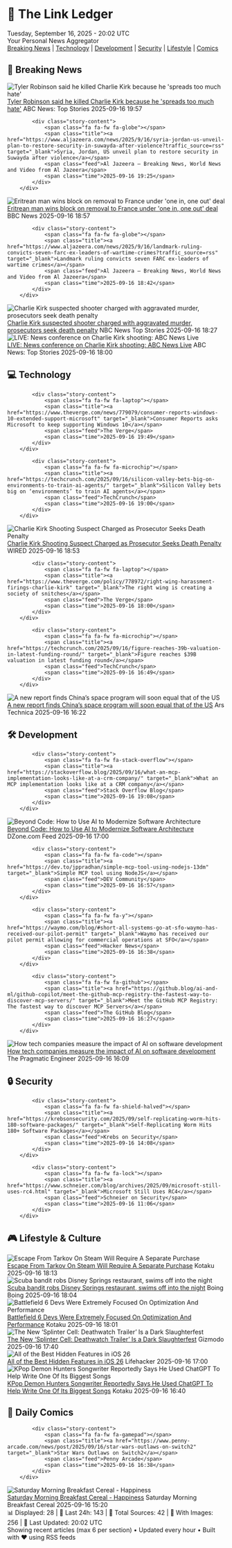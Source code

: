 <!-- Processing 54 RSS feeds at 2025-09-16 20:01:51 UTC -->
<!-- Processing: Saturday Morning Breakfast Cereal -->
<!-- Processing: Poorly Drawn Lines -->
<!-- Processing: Dilbert -->
<!-- Processing: Cyanide & Happiness -->
<!-- Processing: CNN Breaking News -->
<!-- Processing: Al Jazeera Breaking News -->
<!-- Processing: CBC News -->
<!-- Error processing https://rss.cbc.ca/lineup/topstories.xml: The read operation timed out -->
<!-- Processing: Associated Press Breaking -->
<!-- Processing: ABC News Breaking -->
<!-- Processing: NBC News Breaking -->
<!-- Processing: The Verge -->
<!-- Processing: Lobsters Python -->
<!-- Processing: Hacker News -->
<!-- Processing: StackOverflow Blog -->
<!-- Processing: Ubuntu Blog -->
<!-- Processing: The Pragmatic Engineer -->
<!-- Processing: Kotaku -->
<!-- Generated 6 new posts out of 17 feeds processed -->
<div class="newspaper-header">
    <h1 class="newspaper-title">📰 The Link Ledger</h1>
    <div class="newspaper-date">Tuesday, September 16, 2025 - 20:02 UTC</div>
    <div class="newspaper-subtitle">Your Personal News Aggregator</div>
</div>

<div class="newspaper-nav">
    <a href="#breaking">Breaking News</a> |
    <a href="#tech">Technology</a> |
    <a href="#dev">Development</a> |
    <a href="#security">Security</a> |
    <a href="#lifestyle">Lifestyle</a> |
    <a href="#webcomics">Comics</a>
</div>

<div class="news-section breaking-news" id="breaking">
<h2 class="section-header">🚨 Breaking News</h2>
<div class="stories-container">
<div class="story">
            <img src="https://s.abcnews.com/images/US/Charlie-Kirk-5-ht-gmh-250916_1758047119799_hpMain_4x3t_384.jpg" alt="Tyler Robinson said he killed Charlie Kirk because he &#x27;spreads too much hate&#x27;" class="story-image" loading="lazy" onerror="this.style.display='none'">
            <div class="story-content">
                <span class="fa fa-fw fa-tv"></span>
                <span class="title"><a href="https://abcnews.go.com/US/tyler-robinson-set-face-formal-charges-shooting-death/story?id=125614396" target="_blank">Tyler Robinson said he killed Charlie Kirk because he &#x27;spreads too much hate&#x27;</a></span>
                <span class="feed">ABC News: Top Stories</span>
                <span class="time">2025-09-16 19:57</span>
            </div>
        </div>
<div class="story">
            
            <div class="story-content">
                <span class="fa fa-fw fa-globe"></span>
                <span class="title"><a href="https://www.aljazeera.com/news/2025/9/16/syria-jordan-us-unveil-plan-to-restore-security-in-suwayda-after-violence?traffic_source=rss" target="_blank">Syria, Jordan, US unveil plan to restore security in Suwayda after violence</a></span>
                <span class="feed">Al Jazeera – Breaking News, World News and Video from Al Jazeera</span>
                <span class="time">2025-09-16 19:25</span>
            </div>
        </div>
<div class="story">
            <img src="https://ichef.bbci.co.uk/ace/standard/240/cpsprodpb/dd92/live/93f892f0-930b-11f0-9cf6-cbf3e73ce2b9.jpg" alt="Eritrean man wins block on removal to France under &#x27;one in, one out&#x27; deal" class="story-image" loading="lazy" onerror="this.style.display='none'">
            <div class="story-content">
                <span class="fa fa-fw fa-flag"></span>
                <span class="title"><a href="https://www.bbc.com/news/articles/c1dqe2443l1o?at_medium=RSS&at_campaign=rss" target="_blank">Eritrean man wins block on removal to France under &#x27;one in, one out&#x27; deal</a></span>
                <span class="feed">BBC News</span>
                <span class="time">2025-09-16 18:57</span>
            </div>
        </div>
<div class="story">
            
            <div class="story-content">
                <span class="fa fa-fw fa-globe"></span>
                <span class="title"><a href="https://www.aljazeera.com/news/2025/9/16/landmark-ruling-convicts-seven-farc-ex-leaders-of-wartime-crimes?traffic_source=rss" target="_blank">Landmark ruling convicts seven FARC ex-leaders of wartime crimes</a></span>
                <span class="feed">Al Jazeera – Breaking News, World News and Video from Al Jazeera</span>
                <span class="time">2025-09-16 18:42</span>
            </div>
        </div>
<div class="story">
            <img src="https://media-cldnry.s-nbcnews.com/image/upload/t_fit_1500w/mpx/2704722219/2025_09/1758047267140_nbc_spec_robinson_charges_250916_1920x1080-o3cbvg.jpg" alt="Charlie Kirk suspected shooter charged with aggravated murder, prosecutors seek death penalty" class="story-image" loading="lazy" onerror="this.style.display='none'">
            <div class="story-content">
                <span class="fa fa-fw fa-broadcast-tower"></span>
                <span class="title"><a href="https://www.nbcnews.com/video/charlie-kirk-suspected-shooter-charged-with-aggravated-murder-prosecutors-seek-death-penalty-247695429833" target="_blank">Charlie Kirk suspected shooter charged with aggravated murder, prosecutors seek death penalty</a></span>
                <span class="feed">NBC News Top Stories</span>
                <span class="time">2025-09-16 18:27</span>
            </div>
        </div>
<div class="story">
            <img src="https://s.abcnews.com/images/Live/abc_news_live-abc-ml-250210_1739199021469_hpMain_4x3t_384.jpg" alt="LIVE:  News conference on Charlie Kirk shooting: ABC News Live" class="story-image" loading="lazy" onerror="this.style.display='none'">
            <div class="story-content">
                <span class="fa fa-fw fa-tv"></span>
                <span class="title"><a href="https://abcnews.go.com/Live/video/abcnews-live-41463246" target="_blank">LIVE:  News conference on Charlie Kirk shooting: ABC News Live</a></span>
                <span class="feed">ABC News: Top Stories</span>
                <span class="time">2025-09-16 18:00</span>
            </div>
        </div>
</div>
</div>
<div class="news-section tech-news" id="tech">
<h2 class="section-header">💻 Technology</h2>
<div class="stories-container">
<div class="story">
            
            <div class="story-content">
                <span class="fa fa-fw fa-laptop"></span>
                <span class="title"><a href="https://www.theverge.com/news/779079/consumer-reports-windows-10-extended-support-microsoft" target="_blank">Consumer Reports asks Microsoft to keep supporting Windows 10</a></span>
                <span class="feed">The Verge</span>
                <span class="time">2025-09-16 19:49</span>
            </div>
        </div>
<div class="story">
            
            <div class="story-content">
                <span class="fa fa-fw fa-microchip"></span>
                <span class="title"><a href="https://techcrunch.com/2025/09/16/silicon-valley-bets-big-on-environments-to-train-ai-agents/" target="_blank">Silicon Valley bets big on ‘environments’ to train AI agents</a></span>
                <span class="feed">TechCrunch</span>
                <span class="time">2025-09-16 19:00</span>
            </div>
        </div>
<div class="story">
            <img src="https://media.wired.com/photos/68c4798931a26ba50e7e48b1/master/pass/Charlie-Kirk-Shooting-Suspect-Charges%20Filed-Security-2234339654.jpg" alt="Charlie Kirk Shooting Suspect Charged as Prosecutor Seeks Death Penalty" class="story-image" loading="lazy" onerror="this.style.display='none'">
            <div class="story-content">
                <span class="fa fa-fw fa-bolt"></span>
                <span class="title"><a href="https://www.wired.com/story/charlie-kirk-shooting-suspect-tyler-robinson-charged-death-penalty/" target="_blank">Charlie Kirk Shooting Suspect Charged as Prosecutor Seeks Death Penalty</a></span>
                <span class="feed">WIRED</span>
                <span class="time">2025-09-16 18:53</span>
            </div>
        </div>
<div class="story">
            
            <div class="story-content">
                <span class="fa fa-fw fa-laptop"></span>
                <span class="title"><a href="https://www.theverge.com/policy/778972/right-wing-harassment-firings-charlie-kirk" target="_blank">The right wing is creating a society of snitches</a></span>
                <span class="feed">The Verge</span>
                <span class="time">2025-09-16 18:00</span>
            </div>
        </div>
<div class="story">
            
            <div class="story-content">
                <span class="fa fa-fw fa-microchip"></span>
                <span class="title"><a href="https://techcrunch.com/2025/09/16/figure-reaches-39b-valuation-in-latest-funding-round/" target="_blank">Figure reaches $39B valuation in latest funding round</a></span>
                <span class="feed">TechCrunch</span>
                <span class="time">2025-09-16 16:49</span>
            </div>
        </div>
<div class="story">
            <img src="https://cdn.arstechnica.net/wp-content/uploads/2024/12/GettyImages-2183848672-500x500.jpg" alt="A new report finds China’s space program will soon equal that of the US" class="story-image" loading="lazy" onerror="this.style.display='none'">
            <div class="story-content">
                <span class="fa fa-fw fa-cog"></span>
                <span class="title"><a href="https://arstechnica.com/space/2025/09/a-new-report-finds-chinas-space-program-will-soon-equal-that-of-the-us/" target="_blank">A new report finds China’s space program will soon equal that of the US</a></span>
                <span class="feed">Ars Technica</span>
                <span class="time">2025-09-16 16:22</span>
            </div>
        </div>
</div>
</div>
<div class="news-section dev-news" id="dev">
<h2 class="section-header">🛠️ Development</h2>
<div class="stories-container">
<div class="story">
            
            <div class="story-content">
                <span class="fa fa-fw fa-stack-overflow"></span>
                <span class="title"><a href="https://stackoverflow.blog/2025/09/16/what-an-mcp-implementation-looks-like-at-a-crm-company/" target="_blank">What an MCP implementation looks like at a CRM company</a></span>
                <span class="feed">Stack Overflow Blog</span>
                <span class="time">2025-09-16 19:08</span>
            </div>
        </div>
<div class="story">
            <img src="https://dz2cdn1.dzone.com/thumbnail?fid=18624989&w=600" alt="Beyond Code: How to Use AI to Modernize Software Architecture" class="story-image" loading="lazy" onerror="this.style.display='none'">
            <div class="story-content">
                <span class="fa fa-fw fa-newspaper"></span>
                <span class="title"><a href="https://dzone.com/articles/ai-modernize-software-architecture" target="_blank">Beyond Code: How to Use AI to Modernize Software Architecture</a></span>
                <span class="feed">DZone.com Feed</span>
                <span class="time">2025-09-16 17:00</span>
            </div>
        </div>
<div class="story">
            
            <div class="story-content">
                <span class="fa fa-fw fa-code"></span>
                <span class="title"><a href="https://dev.to/jppradhan/simple-mcp-tool-using-nodejs-13dm" target="_blank">Simple MCP tool using NodeJS</a></span>
                <span class="feed">DEV Community</span>
                <span class="time">2025-09-16 16:57</span>
            </div>
        </div>
<div class="story">
            
            <div class="story-content">
                <span class="fa fa-fw fa-y"></span>
                <span class="title"><a href="https://waymo.com/blog/#short-all-systems-go-at-sfo-waymo-has-received-our-pilot-permit" target="_blank">Waymo has received our pilot permit allowing for commercial operations at SFO</a></span>
                <span class="feed">Hacker News</span>
                <span class="time">2025-09-16 16:38</span>
            </div>
        </div>
<div class="story">
            
            <div class="story-content">
                <span class="fa fa-fw fa-github"></span>
                <span class="title"><a href="https://github.blog/ai-and-ml/github-copilot/meet-the-github-mcp-registry-the-fastest-way-to-discover-mcp-servers/" target="_blank">Meet the GitHub MCP Registry: The fastest way to discover MCP Servers</a></span>
                <span class="feed">The GitHub Blog</span>
                <span class="time">2025-09-16 16:27</span>
            </div>
        </div>
<div class="story">
            <img src="https://substack-post-media.s3.amazonaws.com/public/images/ed8da31d-9320-423a-a191-eed404025666_1480x874.png" alt="How tech companies measure the impact of AI on software development" class="story-image" loading="lazy" onerror="this.style.display='none'">
            <div class="story-content">
                <span class="fa fa-fw fa-wrench"></span>
                <span class="title"><a href="https://newsletter.pragmaticengineer.com/p/how-tech-companies-measure-the-impact-of-ai" target="_blank">How tech companies measure the impact of AI on software development</a></span>
                <span class="feed">The Pragmatic Engineer</span>
                <span class="time">2025-09-16 16:09</span>
            </div>
        </div>
</div>
</div>
<div class="news-section security-news" id="security">
<h2 class="section-header">🔒 Security</h2>
<div class="stories-container">
<div class="story">
            
            <div class="story-content">
                <span class="fa fa-fw fa-shield-halved"></span>
                <span class="title"><a href="https://krebsonsecurity.com/2025/09/self-replicating-worm-hits-180-software-packages/" target="_blank">Self-Replicating Worm Hits 180+ Software Packages</a></span>
                <span class="feed">Krebs on Security</span>
                <span class="time">2025-09-16 14:08</span>
            </div>
        </div>
<div class="story">
            
            <div class="story-content">
                <span class="fa fa-fw fa-lock"></span>
                <span class="title"><a href="https://www.schneier.com/blog/archives/2025/09/microsoft-still-uses-rc4.html" target="_blank">Microsoft Still Uses RC4</a></span>
                <span class="feed">Schneier on Security</span>
                <span class="time">2025-09-16 11:06</span>
            </div>
        </div>
</div>
</div>
<div class="news-section lifestyle-news" id="lifestyle">
<h2 class="section-header">🎮 Lifestyle & Culture</h2>
<div class="stories-container">
<div class="story">
            <img src="https://kotaku.com/app/uploads/2025/09/tarkov.jpg" alt="Escape From Tarkov On Steam Will Require A Separate Purchase" class="story-image" loading="lazy" onerror="this.style.display='none'">
            <div class="story-content">
                <span class="fa fa-fw fa-gamepad"></span>
                <span class="title"><a href="https://kotaku.com/escape-from-tarkov-1-0-arena-steam-epic-unheard-edition-2000626063" target="_blank">Escape From Tarkov On Steam Will Require A Separate Purchase</a></span>
                <span class="feed">Kotaku</span>
                <span class="time">2025-09-16 18:13</span>
            </div>
        </div>
<div class="story">
            <img src="https://i0.wp.com/boingboing.net/wp-content/uploads/2023/05/waltdisneyworld-e1758045791338.jpeg?fit=768%2C407&amp;quality=60&amp;ssl=1" alt="Scuba bandit robs Disney Springs restaurant, swims off into the night" class="story-image" loading="lazy" onerror="this.style.display='none'">
            <div class="story-content">
                <span class="fa fa-fw fa-arrow-right"></span>
                <span class="title"><a href="https://boingboing.net/2025/09/16/scuba-bandit-robs-disney-springs-restaurant-swims-off-into-the-night.html" target="_blank">Scuba bandit robs Disney Springs restaurant, swims off into the night</a></span>
                <span class="feed">Boing Boing</span>
                <span class="time">2025-09-16 18:04</span>
            </div>
        </div>
<div class="story">
            <img src="https://kotaku.com/app/uploads/2025/09/bf6image.jpg" alt="Battlefield 6 Devs Were Extremely Focused On Optimization And Performance" class="story-image" loading="lazy" onerror="this.style.display='none'">
            <div class="story-content">
                <span class="fa fa-fw fa-gamepad"></span>
                <span class="title"><a href="https://kotaku.com/battlefield-6-framerate-fps-xbox-series-s-ps5-2000626043" target="_blank">Battlefield 6 Devs Were Extremely Focused On Optimization And Performance</a></span>
                <span class="feed">Kotaku</span>
                <span class="time">2025-09-16 18:01</span>
            </div>
        </div>
<div class="story">
            <img src="https://gizmodo.com/app/uploads/2025/09/splintercell-sam-fisher.jpg" alt="The New ‘Splinter Cell: Deathwatch Trailer’ Is a Dark Slaughterfest" class="story-image" loading="lazy" onerror="this.style.display='none'">
            <div class="story-content">
                <span class="fa fa-fw fa-computer"></span>
                <span class="title"><a href="https://gizmodo.com/the-new-splinter-cell-deathwatch-trailer-is-a-dark-slaughterfest-2000659431" target="_blank">The New ‘Splinter Cell: Deathwatch Trailer’ Is a Dark Slaughterfest</a></span>
                <span class="feed">Gizmodo</span>
                <span class="time">2025-09-16 17:40</span>
            </div>
        </div>
<div class="story">
            <img src="https://lifehacker.com/imagery/articles/01JXB7HE8SVPYYYW9RP720WPBM/hero-image.jpg" alt="All of the Best Hidden Features in iOS 26" class="story-image" loading="lazy" onerror="this.style.display='none'">
            <div class="story-content">
                <span class="fa fa-fw fa-life-ring"></span>
                <span class="title"><a href="https://lifehacker.com/tech/all-the-best-ios-26-hidden-features?utm_medium=RSS" target="_blank">All of the Best Hidden Features in iOS 26</a></span>
                <span class="feed">Lifehacker</span>
                <span class="time">2025-09-16 17:00</span>
            </div>
        </div>
<div class="story">
            <img src="https://kotaku.com/app/uploads/2025/09/KpopDemonHunters_ProRes422HQ_SDR_2ch_20250424.00_28_26_16.Still029_L-1.jpg" alt="KPop Demon Hunters Songwriter Reportedly Says He Used ChatGPT To Help Write One Of Its Biggest Songs" class="story-image" loading="lazy" onerror="this.style.display='none'">
            <div class="story-content">
                <span class="fa fa-fw fa-gamepad"></span>
                <span class="title"><a href="https://kotaku.com/kpop-demon-hunters-soda-pop-ai-vince-chatgpt-soundtrack-2000626044" target="_blank">KPop Demon Hunters Songwriter Reportedly Says He Used ChatGPT To Help Write One Of Its Biggest Songs</a></span>
                <span class="feed">Kotaku</span>
                <span class="time">2025-09-16 16:40</span>
            </div>
        </div>
</div>
</div>
<div class="news-section webcomics-section" id="webcomics">
<h2 class="section-header">🎨 Daily Comics</h2>
<div class="stories-container">
<div class="story">
            
            <div class="story-content">
                <span class="fa fa-fw fa-gamepad"></span>
                <span class="title"><a href="https://www.penny-arcade.com/news/post/2025/09/16/star-wars-outlaws-on-switch2" target="_blank">Star Wars Outlaws on Switch2</a></span>
                <span class="feed">Penny Arcade</span>
                <span class="time">2025-09-16 16:38</span>
            </div>
        </div>
<div class="story">
            <img src="https://www.smbc-comics.com/comics/1757980806-20250916.png" alt="Saturday Morning Breakfast Cereal - Happiness" class="story-image" loading="lazy" onerror="this.style.display='none'">
            <div class="story-content">
                <span class="fa fa-fw fa-smile"></span>
                <span class="title"><a href="https://www.smbc-comics.com/comic/happiness-5" target="_blank">Saturday Morning Breakfast Cereal - Happiness</a></span>
                <span class="feed">Saturday Morning Breakfast Cereal</span>
                <span class="time">2025-09-16 15:20</span>
            </div>
        </div>
</div>
</div>

<div class="newspaper-footer">
    <div class="stats">
        📊 Displayed: 28 | 📅 Last 24h: 143 | 📡 Total Sources: 42 | 📸 With Images: 256 |
        🔄 Last Updated: 20:02 UTC
    </div>
    <div class="footer-note">
        Showing recent articles (max 6 per section) • Updated every hour • Built with ❤️ using RSS feeds
    </div>
</div>

